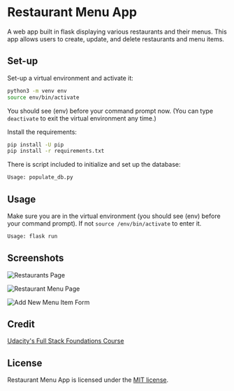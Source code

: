 # Restaurant Menu App

A web app built in flask displaying various restaurants and their menus. This app allows users to create, update, and delete restaurants and menu items.

## Set-up

Set-up a virtual environment and activate it:

```bash
python3 -m venv env
source env/bin/activate
```

You should see (env) before your command prompt now. (You can type `deactivate` to exit the virtual environment any time.)

Install the requirements:

```bash
pip install -U pip
pip install -r requirements.txt
```

There is script included to initialize and set up the database:

```bash
Usage: populate_db.py
```

## Usage

Make sure you are in the virtual environment (you should see (env) before your command prompt). If not `source /env/bin/activate` to enter it.

```bash
Usage: flask run
```

## Screenshots

![Restaurants Page](https://i.imgur.com/oogd5Hh.png)

![Restaurant Menu Page](https://i.imgur.com/HpBtXL3.png)

![Add New Menu Item Form](https://i.imgur.com/qF8rAx6.png)

## Credit

[Udacity's Full Stack Foundations Course](https://www.udacity.com/course/full-stack-foundations--ud088)

## License

Restaurant Menu App is licensed under the [MIT license](https://github.com/danrneal/restaurant-menu-app/blob/master/LICENSE).
